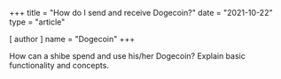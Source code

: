 +++
title = "How do I send and receive Dogecoin?"
date = "2021-10-22"
type = "article"

[ author ]
  name = "Dogecoin"
+++

How can a shibe spend and use his/her Dogecoin? Explain basic functionality and concepts.